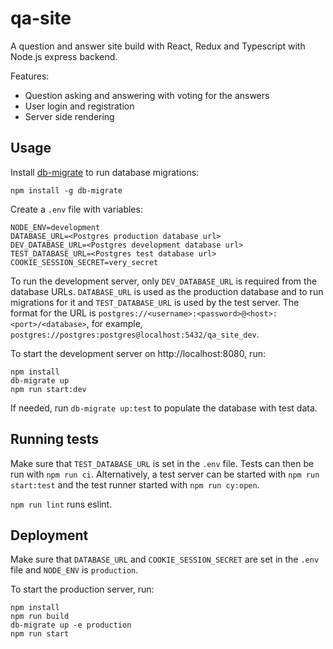 # qa-site
A question and answer site build with React, Redux and Typescript with Node.js express backend.

Features:
- Question asking and answering with voting for the answers
- User login and registration
- Server side rendering

## Usage

Install [db-migrate](https://www.npmjs.com/package/db-migrate) to run database migrations:
```
npm install -g db-migrate
```

Create a `.env` file with variables:
```
NODE_ENV=development
DATABASE_URL=<Postgres production database url>
DEV_DATABASE_URL=<Postgres development database url>
TEST_DATABASE_URL=<Postgres test database url>
COOKIE_SESSION_SECRET=very_secret
```
To run the development server, only `DEV_DATABASE_URL` is required from the database URLs.
`DATABASE_URL` is used as the production database and to run migrations for it and `TEST_DATABASE_URL` is used by the test server.
The format for the URL is `postgres://<username>:<password>@<host>:<port>/<database>`, for example, `postgres://postgres:postgres@localhost:5432/qa_site_dev`.

To start the development server on http://localhost:8080, run:
```
npm install
db-migrate up
npm run start:dev
```

If needed, run `db-migrate up:test` to populate the database with test data.


## Running tests
Make sure that `TEST_DATABASE_URL` is set in the `.env` file. Tests can then be run with `npm run ci`.
Alternatively, a test server can be started with `npm run start:test` and the test runner started with `npm run cy:open`.

`npm run lint` runs eslint.


## Deployment
Make sure that `DATABASE_URL` and `COOKIE_SESSION_SECRET` are set in the `.env` file and `NODE_ENV` is `production`.

To start the production server, run:
```
npm install
npm run build
db-migrate up -e production
npm run start
```
